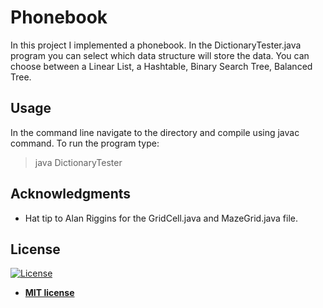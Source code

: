 # Phonebook

In this project I implemented a phonebook. In the DictionaryTester.java program you can select which data structure will store the data.
You can choose between a Linear List, a Hashtable, Binary Search Tree, Balanced Tree. 

## Usage

In the command line navigate to the directory and compile using javac command. To run the program type:

> java DictionaryTester

## Acknowledgments

* Hat tip to Alan Riggins for the GridCell.java and MazeGrid.java file.

## License

[![License](http://img.shields.io/:license-mit-blue.svg?style=flat-square)](http://badges.mit-license.org)

- **[MIT license](http://opensource.org/licenses/mit-license.php)**

